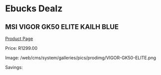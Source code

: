 
# Ebucks Dealz
## MSI VIGOR GK50 ELITE KAILH BLUE
[Product Page](https://www.ebucks.com/web/shop/productSelected.do?prodId=1222142016&catId=365757697)

Price: R1299.00

Image: /web/cms/system/galleries/pics/prodimg/VIGOR-GK50-ELITE.png

Savings: 


	